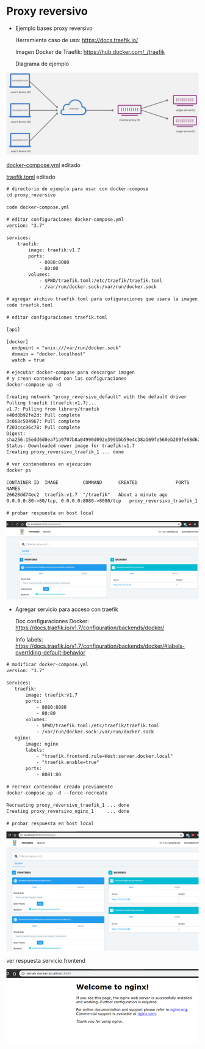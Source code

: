 # Proxy reversivo
 
 - Ejemplo bases proxy reversivo

    Herramienta caso de uso: https://docs.traefik.io/

    Imagen Docker de Traefik: https://hub.docker.com/_/traefik

    Diagrama de ejemplo

 ![diagrama](./img/proxy_reversivo.png)

 [docker-compose.yml](./proxy_reversivo/docker-compose.yml) editado

 [traefik.toml](./proxy_reversivo/traefik.toml) editado

```shell
# directorio de ejemplo para usar con docker-compose
cd proxy_reversivo

code docker-compose.yml

# editar configuraciones docker-compose.yml
version: "3.7"

services:
    traefik:
        image: traefik:v1.7
        ports: 
            - 8080:8080
            - 80:80
        volumes: 
            - $PWD/traefik.toml:/etc/traefik/traefik.toml
            - /var/run/docker.sock:/var/run/docker.sock

# agregar archivo traefik.toml para cofiguraciones que usara la imagen
code traefik.toml

# editar configuraciones traefik.toml

[api]

[docker]
  endpoint = "unix:///var/run/docker.sock"
  domain = "docker.localhost"
  watch = true

# ejecutar docker-compose para descargar imagen
# y crean contenedor con las configuraciones
docker-compose up -d

Creating network "proxy_reversivo_default" with the default driver
Pulling traefik (traefik:v1.7)...
v1.7: Pulling from library/traefik
e40d0b92fe2d: Pull complete
3c068c504967: Pull complete
f203ccc96c78: Pull complete
Digest: sha256:15edd6d0ea71a9707b8a04990d092e3991bb59e4c38a169fe560eb209fe68d62
Status: Downloaded newer image for traefik:v1.7
Creating proxy_reversivo_traefik_1 ... done

# ver contenedores en ejecución
docker ps

CONTAINER ID  IMAGE         COMMAND      CREATED              PORTS                                        NAMES
26628dd74ec2  traefik:v1.7  "/traefik"   About a minute ago   0.0.0.0:80->80/tcp, 0.0.0.0:8080->8080/tcp   proxy_reversivo_traefik_1

# probar respuesta en host local
```

![diagrama](./img/proxy_reversivo2.png)


 - Agregar servicio para acceso con traefik

    Doc configuraciones Docker: https://docs.traefik.io/v1.7/configuration/backends/docker/

    Info labels: https://docs.traefik.io/v1.7/configuration/backends/docker/#labels-overriding-default-behavior

 ```shell
# modificar docker-compose.yml
version: "3.7"

services:
    traefik:
        image: traefik:v1.7
        ports: 
            - 8080:8080
            - 80:80
        volumes: 
            - $PWD/traefik.toml:/etc/traefik/traefik.toml
            - /var/run/docker.sock:/var/run/docker.sock
    nginx:
        image: nginx
        labels: 
            - "traefik.frontend.rule=Host:server.docker.local"
            - "traefik.enable=true"
        ports: 
            - 8081:80

# recrear contenedor creado previamente 
docker-compose up -d --force-recreate

Recreating proxy_reversivo_traefik_1 ... done
Creating proxy_reversivo_nginx_1     ... done

# probar respuesta en host local
```

![diagrama](./img/proxy_reversivo3.png)

ver respuesta servicio frontend

![diagrama](./img/proxy_reversivo4.png)